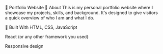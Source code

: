 💼 Portfolio Website
👋 About
This is my personal portfolio website where I showcase my projects, skills, and background. It's designed to give visitors a quick overview of who I am and what I do.

🔧 Built With
HTML, CSS, JavaScript

React (or any other framework you used)

Responsive design

